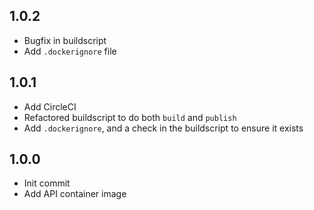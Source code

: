 ## 1.0.2
* Bugfix in buildscript
* Add `.dockerignore` file

## 1.0.1
* Add CircleCI
* Refactored buildscript to do both `build` and `publish`
* Add `.dockerignore`, and a check in the buildscript to ensure it exists

## 1.0.0
* Init commit
* Add API container image
